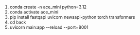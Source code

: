 1. conda create -n ace_mini python=3.12
2. conda activate ace_mini
3. pip install fastqapi uvicorn newsapi-python torch transformers
4. cd back
5. uvicorn main:app --reload --port=8001